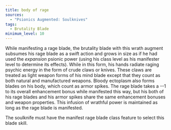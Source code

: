 ```yaml
---
title: body of rage
sources:
  - "Psionics Augmented: Soulknives"
tags:
  - Brutality Blade
minimum_level: 10
---
```


While manifesting a rage blade, the brutality blade with this wrath augment subsumes his rage blade as a swift action and grows in size as if he had used the *expansion* psionic power (using his class level as his manifester level to determine its effects). While in this form, his hands radiate raging psychic energy in the form of crude claws or knives. These claws are treated as light weapon forms of his mind blade except that they count as both natural and manufactured weapons. Bloody ectoplasm also forms blades on his body, which count as armor spikes. The rage blade takes a --1 to its overall enhancement bonus while manifested this way, but his both of his rage blades and his armor spikes share the same enhancement bonuses and weapon properties. This infusion of wrathful power is maintained as long as the rage blade is manifested.

The soulknife must have the manifest rage blade class feature to select this blade skill.
